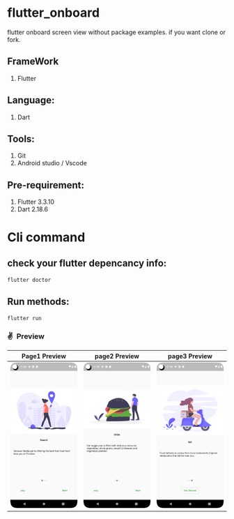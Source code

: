 # flutter_onboard
flutter onboard screen view without package examples. if you want clone or fork.

## FrameWork
1. Flutter

## Language:
1. Dart

## Tools:
1. Git
2. Android studio / Vscode

## Pre-requirement:
1. Flutter 3.3.10
2. Dart 2.18.6

# Cli command
## check your flutter depencancy info:
```
flutter doctor
```

## Run methods:
```
flutter run
```

### ✌&ensp;Preview

|               Page1 Preview             |             page2 Preview           |          page3 Preview           |
| :----------------------------------: | :----------------------------------: | :----------------------------------: |
|  <img src="page1.png" width="350"> | <img src="page2.png" width="350">|<img src="page3.png" width="350">|

